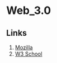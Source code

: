 # Web_3.0



## Links

1. [Mozilla ](https://developer.mozilla.org/en-US/docs/Learn)
2. [W3 School](https://www.w3schools.com/whatis/)
